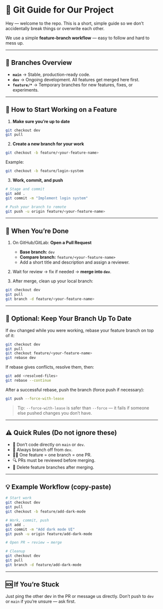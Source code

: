 # 🧠 Git Guide for Our Project

Hey — welcome to the repo. This is a short, simple guide so we don’t accidentally break things or overwrite each other.

We use a simple **feature-branch workflow** — easy to follow and hard to mess up.

---

## 🌳 Branches Overview

* **`main`** → Stable, production-ready code.
* **`dev`** → Ongoing development. All features get merged here first.
* **`feature/*`** → Temporary branches for new features, fixes, or experiments.

---

## 🧩 How to Start Working on a Feature

1. **Make sure you’re up to date**

```bash
git checkout dev
git pull
```

2. **Create a new branch for your work**

```bash
git checkout -b feature/<your-feature-name>
```

Example:

```bash
git checkout -b feature/login-system
```

3. **Work, commit, and push**

```bash
# Stage and commit
git add .
git commit -m "Implement login system"

# Push your branch to remote
git push -u origin feature/<your-feature-name>
```

---

## 🔁 When You’re Done

1. On GitHub/GitLab: **Open a Pull Request**

   * **Base branch:** `dev`
   * **Compare branch:** `feature/<your-feature-name>`
   * Add a short title and description and assign a reviewer.

2. Wait for review → fix if needed → **merge into `dev`**.

3. After merge, clean up your local branch:

```bash
git checkout dev
git pull
git branch -d feature/<your-feature-name>
```

---

## 🧼 Optional: Keep Your Branch Up To Date

If `dev` changed while you were working, rebase your feature branch on top of it:

```bash
git checkout dev
git pull
git checkout feature/<your-feature-name>
git rebase dev
```

If rebase gives conflicts, resolve them, then:

```bash
git add <resolved-files>
git rebase --continue
```

After a successful rebase, push the branch (force push if necessary):

```bash
git push --force-with-lease
```

> Tip: `--force-with-lease` is safer than `--force` — it fails if someone else pushed changes you don’t have.

---

## ⚠️ Quick Rules (Do not ignore these)

* 🚫 Don’t code directly on `main` or `dev`.
* 🌱 Always branch off from `dev`.
* 🧍‍♂️ One feature = one branch = one PR.
* 🔍 PRs must be reviewed before merging.
* 🧹 Delete feature branches after merging.

---

## 💡 Example Workflow (copy-paste)

```bash
# Start work
git checkout dev
git pull
git checkout -b feature/add-dark-mode

# Work, commit, push
git add .
git commit -m "Add dark mode UI"
git push -u origin feature/add-dark-mode

# Open PR → review → merge

# Cleanup
git checkout dev
git pull
git branch -d feature/add-dark-mode
```

---

## 🆘 If You’re Stuck

Just ping the other dev in the PR or message us directly. Don’t push to `dev` or `main` if you’re unsure — ask first.
